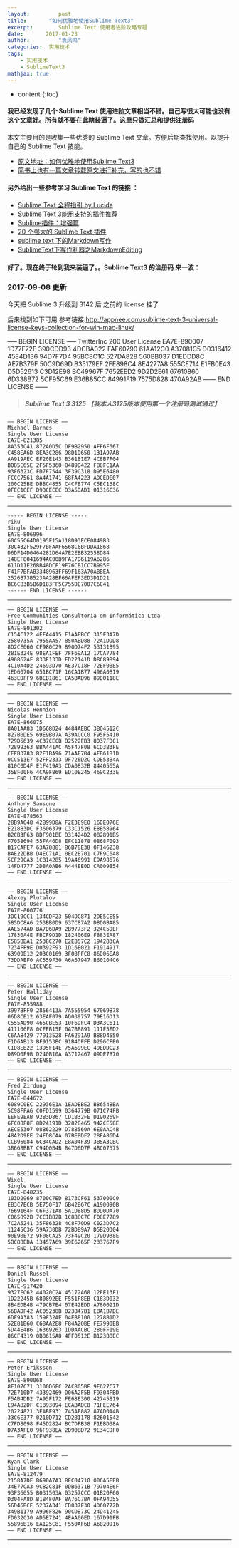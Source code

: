 ```yaml
---
layout:     	post
title:       "如何优雅地使用Sublime Text3"
excerpt: 		Sublime Text 使用者进阶攻略专题
date:     	2017-01-23
author:     	"袁凤鸣"
categories:  实用技术
tags:
    - 实用技术
    - SublimeText3
mathjax: true
---
```


* content
{:toc}

#### 我已经发现了几个 Sublime Text 使用进阶文章相当不错。自己写很大可能也没有这个文章好。所有就不要在此瞎装逼了。这里只做汇总和提供注册码
本文主要目的是收集一些优秀的 Sublime Text 文章。方便后期查找使用。以提升自己的 Sublime Text 技能。

- [原文地址：如何优雅地使用Sublime Text3](http://www.jeffjade.com/2015/12/15/2015-04-17-toss-sublime-text/)
- [简书上也有一篇文章转载原文进行补充，写的也不错](http://www.jianshu.com/p/3cb5c6f2421c)

#### <b>另外给出一些参考学习 Sublime Text 的链接 ： </b>

- [Sublime Text 全程指引 by Lucida](http://www.cnblogs.com/figure9/p/sublime-text-complete-guide.html)
- [Sublime Text 3能用支持的插件推荐](http://www.cnblogs.com/bugs/p/3533216.html)
- [Sublime插件：增强篇](http://www.jianshu.com/p/5905f927d01b)
- [20 个强大的 Sublime Text 插件](http://www.open-open.com/news/view/26d731)
- [sublime text 下的Markdown写作](http://www.cnblogs.com/jadeboy/p/4165449.html)
- [SublimeText下写作利器之MarkdownEditing](http://www.jeffjade.com/2015/08/28/2015-08-28-Write-Morkdown/)

#### 好了。现在终于轮到我来装逼了。。Sublime Text3 的注册码 来一波：

### 2017-09-08 更新
今天把 Sublime 3 升级到 3142 后 之前的 license 挂了 

后来找到如下可用 
参考链接:http://appnee.com/sublime-text-3-universal-license-keys-collection-for-win-mac-linux/


—– BEGIN LICENSE —–
TwitterInc
200 User License
EA7E-890007
1D77F72E 390CDD93 4DCBA022 FAF60790
61AA12C0 A37081C5 D0316412 4584D136
94D7F7D4 95BC8C1C 527DA828 560BB037
D1EDDD8C AE7B379F 50C9D69D B35179EF
2FE898C4 8E4277A8 555CE714 E1FB0E43
D5D52613 C3D12E98 BC49967F 7652EED2
9D2D2E61 67610860 6D338B72 5CF95C69
E36B85CC 84991F19 7575D828 470A92AB
—— END LICENSE ——





>##### Sublime Text 3 3125  【我本人3125版本使用第一个注册码测试通过】

	—– BEGIN LICENSE —–
	Michael Barnes
	Single User License
	EA7E-821385
	8A353C41 872A0D5C DF9B2950 AFF6F667
	C458EA6D 8EA3C286 98D1D650 131A97AB
	AA919AEC EF20E143 B361B1E7 4C8B7F04
	B085E65E 2F5F5360 8489D422 FB8FC1AA
	93F6323C FD7F7544 3F39C318 D95E6480
	FCCC7561 8A4A1741 68FA4223 ADCEDE07
	200C25BE DBBC4855 C4CFB774 C5EC138C
	0FEC1CEF D9DCECEC D3A5DAD1 01316C36
	—— END LICENSE ——

-----------------------

	----- BEGIN LICENSE -----
	riku
	Single User License
	EA7E-806996
	60C55C64D0195F15A118D93ECE0849B3
	30C432F529F7BFAAF6568C6BFDDA1868
	D6DF14D0464281D64A7E2EBB32558D84
	148EF8041694AC00B9FA17D6119A6286
	611D11E26BB48DCF19F76CB1CC7B995E
	F41F7BFAB3348963FF69F163A70ABBEA
	2526B73B523AA28BF66AFEF3ED3D1D21
	BC6CB3B5B6D183FF5C755DE7007C6C41
	------ END LICENSE ------

--------------

	—– BEGIN LICENSE —–
	Free Communities Consultoria em Informática Ltda
	Single User License
	EA7E-801302
	C154C122 4EFA4415 F1AAEBCC 315F3A7D
	2580735A 7955AA57 850ABD88 72A1DDD8
	8D2CE060 CF980C29 890D74F2 53131895
	281E324E 98EA1FEF 7FF69A12 17CA7784
	490862AF 833E133D FD22141D D8C89B94
	4C10A4D2 24693D70 AE37C18F 72EF0BE5
	1ED60704 651BC71F 16CA1B77 496A0B19
	463EDFF9 6BEB1861 CA5BAD96 89D0118E
	—— END LICENSE ——

---------------



	
	—– BEGIN LICENSE —–
	Nicolas Hennion
	Single User License
	EA7E-866075
	8A01AA83 1D668D24 4484AEBC 3B04512C
	827B0DE5 69E9B07A A39ACCC0 F95F5410
	729D5639 4C37CECB B2522FB3 8D37FDC1
	72899363 BBA441AC A5F47F08 6CD3B3FE
	CEFB3783 B2E1BA96 71AAF7B4 AFB61B1D
	0CC513E7 52FF2333 9F726D2C CDE53B4A
	810C0D4F E1F419A3 CDA0832B 8440565A
	35BF00F6 4CA9F869 ED10E245 469C233E
	—— END LICENSE —–
	
-----------------------

	—– BEGIN LICENSE —–
	Anthony Sansone
	Single User License
	EA7E-878563
	28B9A648 42B99D8A F2E3E9E0 16DE076E
	E218B3DC F3606379 C33C1526 E8B58964
	B2CB3F63 BDF901BE D31424D2 082891B5
	F7058694 55FA46D8 EFC11878 0868F093
	B17CAFE7 63A78881 86B78E38 0F146238
	BAE22DBB D4EC71A1 0EC2E701 C7F9C648
	5CF29CA3 1CB14285 19A46991 E9A98676
	14FD4777 2D8A0AB6 A444EE0D CA009B54
	—— END LICENSE —–
	
-----------------------

	—– BEGIN LICENSE —–
	Alexey Plutalov
	Single User License
	EA7E-860776
	3DC19CC1 134CDF23 504DC871 2DE5CE55
	585DC8A6 253BB0D9 637C87A2 D8D0BA85
	AAE574AD BA7D6DA9 2B9773F2 324C5DEF
	17830A4E FBCF9D1D 182406E9 F883EA87
	E585BBA1 2538C270 E2E857C2 194283CA
	7234FF9E D0392F93 1D16E021 F1914917
	63909E12 203C0169 3F08FFC8 86D06EA8
	73DDAEF0 AC559F30 A6A67947 B60104C6
	—— END LICENSE —–
	
-----------------------

	—– BEGIN LICENSE —–
	Peter Halliday
	Single User License
	EA7E-855988
	3997BFF0 2856413A 7A555954 67069B78
	06D8CE12 63EAF079 AD039757 79E16D13
	C555AD90 465CBE53 10F6DFC4 D3A3C611
	411106F8 0CFEB15F 0A7BB891 111F5ED2
	C6AA8429 77913528 FA6291A9 B88D4550
	F1D6AB13 BF9153BC 91B4DFFE D296CFE0
	C1D8EB22 13D5F14E 75A699EC 49EDDC23
	D89D0F9B D240B10A A3712467 09DE7870
	—— END LICENSE —–
	
-----------------------

	—– BEGIN LICENSE —–
	Fred Zirdung
	Single User License
	EA7E-844672
	6089C0EC 22936E1A 1EADEBE2 B8654BBA
	5C98FFA6 C0FD1599 0364779B 071C74FB
	EEFE9EAB 92B3D867 CD1B32FE D190269F
	6FC08F8F 8D24191D 32828465 942CE58E
	AECE5307 08B62229 D788560A 6E0AAC4B
	48A2D9EE 24FD8CAA 07BEBDF2 28EA86D4
	CCB96084 6C34CAD2 E8A04F39 3B5A3CBC
	3B668BB7 C94D0B4B 847D6D7F 4BC07375
	—— END LICENSE —–
	
-----------------------

	—– BEGIN LICENSE —–
	Wixel
	Single User License
	EA7E-848235
	103D2969 8700C7ED 8173CF61 537000C0
	EB3C7ECB 5E750F17 6B42B67C A190090B
	7669164F C6F371A8 5A1D88D5 BDD0DA70
	C065892B 7CC1BB2B 1C8B8C7C F08E7789
	7C2A5241 35F86328 4C8F70D9 C023D7C2
	11245C36 59A730DB 72BDB9A7 D5B20304
	90E90E72 9F08CA25 73F49C20 179D938E
	5BC8BEDA 13457A69 39E6265F 233767F9
	—— END LICENSE —–
	
-----------------------

	—– BEGIN LICENSE —–
	Daniel Russel
	Single User License
	EA7E-917420
	9327EC62 44020C2A 45172A68 12FE13F1
	1D22245B 680892EE F551F8EB C183D032
	8B4EDB4B 479CB7E4 07E42EDD A780021D
	56BADF42 AC05238B 023B47B1 EBA1B7DE
	6DF9A383 159F32AE 04EBE100 1278B1D2
	52E81B60 C68AA2E8 F84A20BE FE7990EB
	5D44E4B6 16369263 1DDAACBC 280FF19E
	86CF4319 0B8615A8 4FF0512E B123B8EC
	—— END LICENSE —–
	
-----------------------

	—– BEGIN LICENSE —–
	Peter Eriksson
	Single User License
	EA7E-890068
	8E107C71 3100D6FC 2AC805BF 9E627C77
	72E710D7 43392469 D06A2F5B F9304FBD
	F5AB4DB2 7A95F172 FE68E300 42745819
	E94AB2DF C1893094 ECABADC8 71FEE764
	20224821 3EABF931 745AF882 87AD0A4B
	33C6E377 0210D712 CD2B1178 82601542
	C7FD8098 F45D2824 BC7DFB38 F1EBD38A
	D7A3AFE0 96F938EA 2D90BD72 9E34CDF0
	—— END LICENSE —–
	
-----------------------

	—– BEGIN LICENSE —–
	Ryan Clark
	Single User License
	EA7E-812479
	2158A7DE B690A7A3 8EC04710 006A5EEB
	34E77CA3 9C82C81F 0DB6371B 79704E6F
	93F36655 B031503A 03257CCC 01B20F60
	D304FA8D B1B4F0AF 8A76C7BA 0FA94D55
	56D46BCE 5237A341 CD837F30 4D60772D
	349B1179 A996F826 90CDB73C 24D41245
	FD032C30 AD5E7241 4EAA66ED 167D91FB
	55896B16 EA125C81 F550AF6B A6820916
	—— END LICENSE —–
	
-----------------------
	

